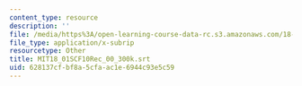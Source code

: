 ```yaml
---
content_type: resource
description: ''
file: /media/https%3A/open-learning-course-data-rc.s3.amazonaws.com/18-01sc-single-variable-calculus-fall-2010/628137cfbf8a5cfaac1e6944c93e5c59_MIT18_01SCF10Rec_00_300k.vtt
file_type: application/x-subrip
resourcetype: Other
title: MIT18_01SCF10Rec_00_300k.srt
uid: 628137cf-bf8a-5cfa-ac1e-6944c93e5c59
---
```

